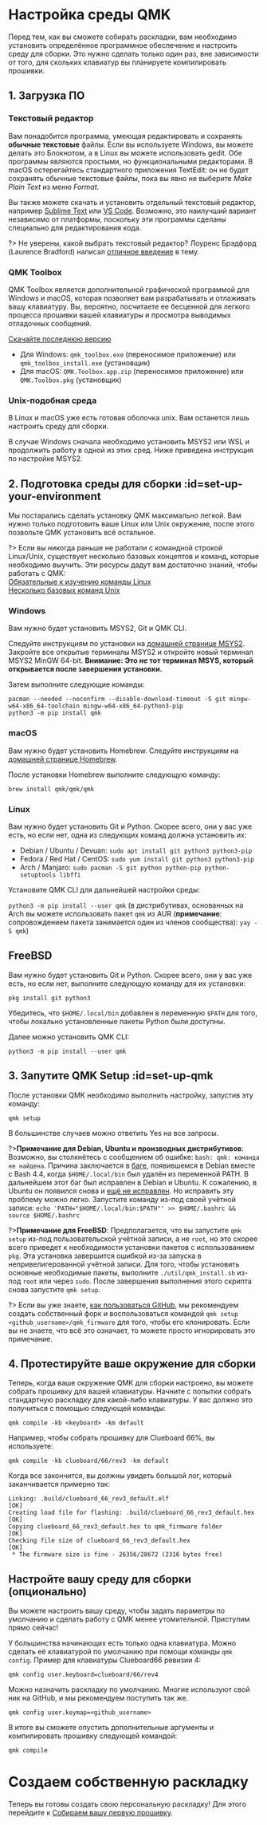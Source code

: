 # Настройка среды QMK

Перед тем, как вы сможете собирать раскладки, вам необходимо установить определённое программное обеспечение и настроить среду для сборки. Это нужно сделать только один раз, вне зависимости от того, для скольких клавиатур вы планируете компилировать прошивки.

## 1. Загрузка ПО

### Текстовый редактор

Вам понадобится программа, умеющая редактировать и сохранять **обычные текстовые** файлы. Если вы используете Windows, вы можете делать это Блокнотом, а в Linux вы можете использовать gedit. Обе программы являются простыми, но функциональными редакторами. В macOS остерегайтесь стандартного приложения TextEdit: он не будет сохранять обычные текстовые файлы, пока вы явно не выберите _Make Plain Text_ из меню _Format_.

Вы также можете скачать и установить отдельный текстовый редактор, например [Sublime Text](https://www.sublimetext.com/) или [VS Code](https://code.visualstudio.com/). Возможно, это наилучший вариант независимо от платформы, поскольку эти программы сделаны специально для редактирования кода.

?> Не уверены, какой выбрать текстовый редактор? Лоуренс Брэдфорд (Laurence Bradford) написал [отличное введение](https://learntocodewith.me/programming/basics/text-editors/) в тему.

### QMK Toolbox

QMK Toolbox является дополнительной графической программой для Windows и macOS, которая позволяет вам разрабатывать и отлаживать вашу клавиатуру. Вы, вероятно, посчитаете ее бесценной для легкого процесса прошивки вашей клавиатуры и просмотра выводимых отладочных сообщений.

[Скачайте последнюю версию](https://github.com/qmk/qmk_toolbox/releases/latest)

* Для Windows: `qmk_toolbox.exe` (переносимое приложение) или `qmk_toolbox_install.exe` (установщик)
* Для macOS: `QMK.Toolbox.app.zip` (переносимое приложение) или `QMK.Toolbox.pkg` (установщик)

### Unix-подобная среда

В Linux и macOS уже есть готовая оболочка unix. Вам останется лишь настроить среду для сборки.

В случае Windows сначала необходимо установить MSYS2 или WSL и продолжить работу в одной из этих сред. Ниже приведена инструкция по настройке MSYS2.

## 2. Подготовка среды для сборки :id=set-up-your-environment
Мы постарались сделать установку QMK максимально легкой. Вам нужно только подготовить ваше Linux или Unix окружение, после этого позвольте QMK установить всё остальное.

?> Если вы никогда раньше не работали с командной строкой Linux/Unix, существует несколько базовых концептов и команд, которые необходимо выучить. Эти ресурсы дадут вам достаточно знаний, чтобы работать с QMK:<br>
[Обязательные к изучению команды Linux](https://www.guru99.com/must-know-linux-commands.html)<br>
[Несколько базовых команд Unix](https://www.tjhsst.edu/~dhyatt/superap/unixcmd.html)

### Windows

Вам нужно будет установить MSYS2, Git и QMK CLI.

Следуйте инструкциям по установки на [домашней странице MSYS2](https://www.msys2.org). Закройте все открытые терминалы MSYS2 и откройте новый терминал MSYS2 MinGW 64-bit. **Внимание: Это *не* тот терминал MSYS, который открывается после завершения установки.**

Затем выполните следующие команды:

    pacman --needed --noconfirm --disable-download-timeout -S git mingw-w64-x86_64-toolchain mingw-w64-x86_64-python3-pip
    python3 -m pip install qmk

### macOS

Вам нужно будет установить Homebrew. Следуйте инструкциям на [домашней странице Homebrew](https://brew.sh).

После установки Homebrew выполните следующую команду:

    brew install qmk/qmk/qmk

### Linux

Вам нужно будет установить Git и Python. Скорее всего, они у вас уже есть, но если нет, одна из следующих команд должна установить их:

* Debian / Ubuntu / Devuan: `sudo apt install git python3 python3-pip`
* Fedora / Red Hat / CentOS: `sudo yum install git python3 python3-pip`
* Arch / Manjaro: `sudo pacman -S git python python-pip python-setuptools libffi`

Установите QMK CLI для дальнейшей настройки среды:

`python3 -m pip install --user qmk` (в дистрибутивах, основанных на Arch вы можете использовать пакет `qmk` из AUR (**примечание**: сопровождением пакета занимается один из членов сообщества): `yay -S qmk`)

## FreeBSD

Вам нужно будет установить Git и Python. Скорее всего, они у вас уже есть, но если нет, выполните следующую команду для их установки:

    pkg install git python3

Убедитесь, что `$HOME/.local/bin` добавлен в переменную `$PATH` для того, чтобы локально установленные пакеты Python были доступны.

Далее можно установить QMK CLI:

    python3 -m pip install --user qmk

## 3. Запутите QMK Setup :id=set-up-qmk

После установки QMK необходимо выполнить настройку, запустив эту команду:

    qmk setup

В большинстве случаев можно ответить Yes на все запросы.

?>**Примечание для Debian, Ubuntu и производных дистрибутивов**:
Возможно, вы столкнётесь с сообщением об ошибке: `bash: qmk: команда не найдена`.
Причина заключается в [баге](https://bugs.debian.org/cgi-bin/bugreport.cgi?bug=839155), появившемся в Debian вместе с Bash 4.4, когда `$HOME/.local/bin` был удалён из переменной PATH. В дальнейшем этот баг был исправлен в Debian и Ubuntu.
К сожалению, в Ubuntu он появился снова и [ещё не исправлен](https://bugs.launchpad.net/ubuntu/+source/bash/+bug/1588562).
Но исправить эту проблему можно легко. Запустите команду из-под своей учётной записи: `echo 'PATH="$HOME/.local/bin:$PATH"' >> $HOME/.bashrc && source $HOME/.bashrc`

?>**Примечание для FreeBSD**:
Предполагается, что вы запустите `qmk setup` из-под пользовательской учётной записи, а не `root`, но это скорее всего приведет к необходимости установки пакетов с использованием `pkg`. Эта установка завершится ошибкой из-за запуска в непривелигерованной учётной записи.
Для того, чтобы установить основные необходимые пакеты, выполните `./util/qmk_install.sh` из-под `root` или через `sudo`.
После завершения выполнения этого скрипта снова запустите `qmk setup`.

?> Если вы уже знаете, [как пользоваться GitHub](ru-ru/getting_started_github.md), мы рекомендуем создать собственный форк и воспользоваться командой `qmk setup <github_username>/qmk_firmware` для того, чтобы его клонировать. Если вы не знаете, что всё это означает, то можете просто игнорировать это примечание.

## 4. Протестируйте ваше окружение для сборки

Теперь, когда ваше окружение QMK для сборки настроено, вы можете собрать прошивку для вашей клавиатуры. Начните с попытки собрать стандартную раскладку для какой-либо клавиатуры. У вас должно это получиться с помощью следующей команды:

    qmk compile -kb <keyboard> -km default

Например, чтобы собрать прошивку для Clueboard 66%, вы используете:

    qmk compile -kb clueboard/66/rev3 -km default

Когда все закончится, вы должны увидеть большой лог, который заканчивается примерно так:

```
Linking: .build/clueboard_66_rev3_default.elf                                                       [OK]
Creating load file for flashing: .build/clueboard_66_rev3_default.hex                               [OK]
Copying clueboard_66_rev3_default.hex to qmk_firmware folder                                        [OK]
Checking file size of clueboard_66_rev3_default.hex                                                 [OK]
 * The firmware size is fine - 26356/28672 (2316 bytes free)
```

## Настройте вашу среду для сборки (опционально)

Вы можете настроить вашу среду, чтобы задать параметры по умолчанию и сделать работу с QMK менее утомительной. Приступим прямо сейчас!

У большинства начинающих есть только одна клавиатура. Можно сделать её клавиатурой по умолчанию при помощи команды `qmk config`. Пример для клавиатуры Clueboard66 ревизии 4:

    qmk config user.keyboard=clueboard/66/rev4

Можно назначить раскладку по умолчанию. Многие используют свой ник на GitHub, и мы рекомендуем поступить так же.

    qmk config user.keymap=<github_username>

В итоге вы сможете опустить дополнительные аргументы и компилировать прошивку следующей командой:

    qmk compile

# Создаем собственную раскладку

Теперь вы готовы создать свою персональную раскладку! Для этого перейдите к [Собираем вашу первую прошивку](ru-ru/newbs_building_firmware.md).
